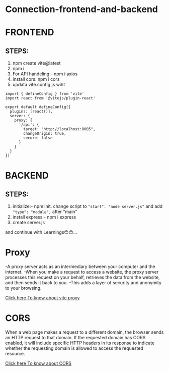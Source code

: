 # Connection-frontend-and-backend

# FRONTEND
## STEPS:

1. npm create vite@latest
2. npm i
3. For API handeling:- npm i axios
4. install cors: npm i cors
5. updata vite.config.js wiht
```
import { defineConfig } from 'vite'
import react from '@vitejs/plugin-react'

export default defineConfig({
  plugins: [react()],
  server: {
    proxy: {
      '/api': {
        target: "http://localhost:8005",
        changeOrigin: true,
        secure: false
      }
    }
  }
})

```


# BACKEND
## STEPS:

1. initialize:- npm init. 
    change script to `"start": "node server.js"` and add `"type": "module",` after "main"
2. install express:- npm i express
3. create server.js
 

 and continue with Learnings😊😊...


# Proxy
-A proxy server acts as an intermediary between your computer and the internet. 
-When you make a request to access a website, the proxy server processes this request on your behalf, retrieves the data from the website, and then sends it back to you. 
-This adds a layer of security and anonymity to your browsing.

[Click here To know about vite proxy](https://vitejs.dev/config/server-options)

# CORS
When a web page makes a request to a different domain, the browser sends an HTTP request to that domain. If the requested domain has CORS enabled, it will include specific HTTP headers in its response to indicate whether the requesting domain is allowed to access the requested resource.

[Click here To know about CORS](https://developer.mozilla.org/en-US/docs/Web/HTTP/CORS)
